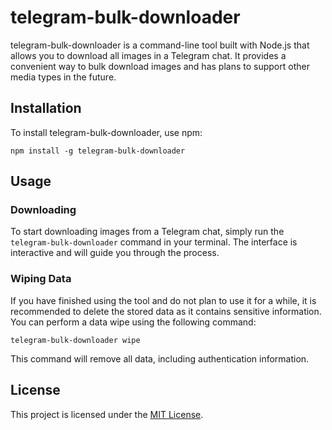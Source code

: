 # telegram-bulk-downloader

telegram-bulk-downloader is a command-line tool built with Node.js that allows you to download all images in a Telegram chat. It provides a convenient way to bulk download images and has plans to support other media types in the future.

## Installation

To install telegram-bulk-downloader, use npm:

```shell
npm install -g telegram-bulk-downloader
```

## Usage

### Downloading

To start downloading images from a Telegram chat, simply run the `telegram-bulk-downloader` command in your terminal. The interface is interactive and will guide you through the process.

### Wiping Data

If you have finished using the tool and do not plan to use it for a while, it is recommended to delete the stored data as it contains sensitive information. You can perform a data wipe using the following command:

```shell
telegram-bulk-downloader wipe
```

This command will remove all data, including authentication information.

## License

This project is licensed under the [MIT License](LICENSE).
